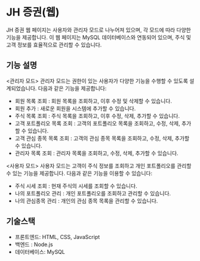 # JH 증권(웹)
JH 증권 웹 페이지는 사용자와 관리자 모드로 나누어져 있으며, 각 모드에 따라 다양한 기능을 제공합니다. 
이 웹 페이지는 MySQL 데이터베이스와 연동되어 있으며, 주식 및 고객 정보를 효율적으로 관리할 수 있습니다.

## 기능 설명 
<관리자 모드>
관리자 모드는 권한이 있는 사용자가 다양한 기능을 수행할 수 있도록 설계되었습니다. 다음과 같은 기능을 제공합니다:
* 회원 목록 조회 : 회원 목록을 조회하고, 이후 수정 및 삭제할 수 있습니다.
* 회원 추가 : 새로운 회원을 시스템에 추가할 수 있습니다.
* 주식 목록 조회 : 주식 목록을 조회하고, 이후 수정, 삭제, 추가할 수 있습니다.
* 고객 포트폴리오 목록 조회 : 고객의 포트폴리오 목록을 조회하고, 수정, 삭제, 추가할 수 있습니다.
* 고객 관심 종목 목록 조회 : 고객의 관심 종목 목록을 조회하고, 수정, 삭제, 추가할 수 있습니다.
* 관리자 목록 조회 : 관리자 목록을 조회하고, 수정, 삭제, 추가할 수 있습니다.

<사용자 모드>
사용자 모드는 고객이 주식 정보를 조회하고 개인 포트폴리오를 관리할 수 있는 기능을 제공합니다. 다음과 같은 기능을 이용할 수 있습니다:
* 주식 시세 조회 : 현재 주식의 시세를 조회할 수 있습니다.
* 나의 포트폴리오 관리 : 개인 포트폴리오를 조회하고 관리할 수 있습니다.
* 나의 관심종목 관리 : 개인의 관심 종목 목록을 관리할 수 있습니다.

## 기술스택
* 프론트엔드: HTML, CSS, JavaScript
* 백엔드 : Node.js
* 데이터베이스: MySQL
